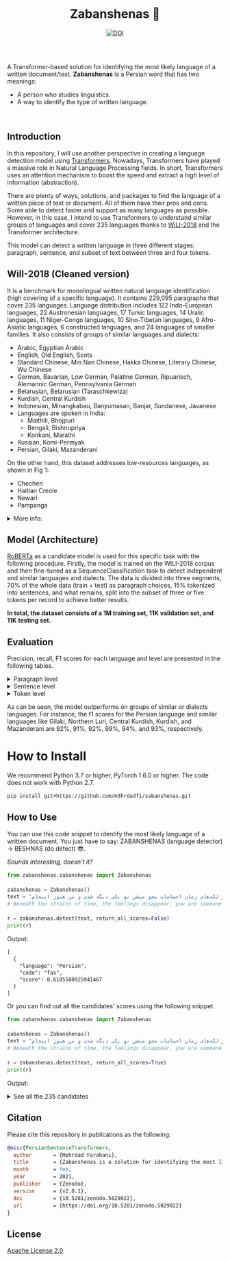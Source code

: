 <h1 align="center">Zabanshenas 🦁</h1>
<p align="center"><a href="https://doi.org/10.5281/zenodo.5029022"><img src="https://zenodo.org/badge/DOI/10.5281/zenodo.5029022.svg" alt="DOI"></a></p>
<br/><br/>

A Transformer-based solution for identifying the most likely language of a written document/text. 
**Zabanshenas** is a Persian word that has two meanings:

- A person who studies linguistics.
- A way to identify the type of written language.

<br/>


## Introduction 

In this repository, I will use another perspective in creating a language detection model using [Transformers](https://arxiv.org/abs/1706.03762). Nowadays, Transformers have played a massive role in Natural Language Processing fields. In short, Transformers uses an attention mechanism to boost the speed and extract a high level of information (abstraction).

There are plenty of ways, solutions, and packages to find the language of a written piece of text or document. All of them have their pros and cons. Some able to detect faster and support as many languages as possible. However, in this case, I intend to use Transformers to understand similar groups of languages and cover 235 languages thanks to [WiLI-2018](https://arxiv.org/abs/1801.07779) and the Transformer architecture.

This model can detect a written language in three different stages: paragraph, sentence, and subset of text between three and four tokens.

## WilI-2018 (Cleaned version)

It is a benchmark for monolingual written natural language identification (high covering of a specific language). It contains 229,095 paragraphs that cover 235 languages. Language distribution includes 122 Indo-European languages, 22 Austronesian languages, 17 Turkic languages, 14 Uralic languages, 11 Niger-Congo languages, 10 Sino-Tibetan languages, 9 Afro-Asiatic languages, 6 constructed languages, and 24 languages of smaller families. It also consists of groups of similar languages and dialects:
- Arabic, Egyptian Arabic
- English, Old English, Scots
- Standard Chinese, Min Nan Chinese, Hakka Chinese, Literary Chinese, Wu Chinese
- German, Bavarian, Low German, Palatine German, Ripuarisch, Alemannic German, Pennsylvania German
- Belarusian, Belarusian (Taraschkewiza)
- Kurdish, Central Kurdish
- Indonesian, Minangkabau, Banyumasan, Banjar, Sundanese, Javanese
- Languages are spoken in India:
    - Maithili, Bhojpuri
    - Bengali, Bishnupriya
    - Konkani, Marathi
- Russian, Komi-Permyak
- Persian, Gilaki, Mazanderani

On the other hand, this dataset addresses low-resources languages, as shown in Fig 1: 
- Chechen
- Haitian Creole
- Newari
- Pampanga 

<details>
<summary>More info:</summary>

<p align="center">
    <img src="reports/samples_per_lang.png" alt="">
    <br>
    <em>Fig 1: The distribution of samples per language.</em>
</p>

As well as minor textual snippet languages (word level, character level), as shown in Fig 2, 3:

- Word Level
    - Literary Chinese
    - Japanese
    - Standard Chinese
    - Wu Chinese
    - Chechen
- Character Level:
    - Chechen
    - Haitian Creole
    - Newari
    - Minangkabau
    - Pampanga

<p align="center">
    <img src="reports/words_per_lang.png" alt="">
    <br>
    <em>Fig 2: The distribution of words per language.</em>
</p>

<p align="center">
    <img src="reports/chars_per_lang.png" alt="">
    <br>
    <em>Fig 3: The distribution of characters per language.</em>
</p>


Instead of using a word or character level of tokenization, I used subword tokenization [BPE](https://arxiv.org/abs/1909.03341) with max sequence length of 512. It allows the Transformer to have a rich vocabulary size while learning meaningful context-independent representations. The distribution of vocabulary in WiLI-2018 is shown in Fig 4.

<p align="center">
    <img src="reports/tokens_per_lang.png" alt="">
    <br>
    <em>Fig 4: The distribution of BPE-tokens per language.</em>
</p>

</details>

## Model (Architecture)
[RoBERTa](https://arxiv.org/abs/1907.11692) as a candidate model is used for this specific task with the following procedure. 
Firstly, the model is trained on the WILI-2018 corpus and then fine-tuned as a SequenceClassification task to detect independent and similar languages and dialects. 
The data is divided into three segments, 70% of the whole data (train + test) as paragraph choices, 15% tokenized into sentences, and what remains, split into the subset of three or five tokens per record to achieve better results.

**In total, the dataset consists of a 1M training set, 11K validation set, and 11K testing set.**

## Evaluation

Precision, recall, F1 scores for each language and level are presented in the following tables.

<details>
<summary>Paragraph level</summary>

|                language                | precision |  recall  | f1-score |
|:--------------------------------------:|:---------:|:--------:|:--------:|
|             Achinese (ace)             |  1.000000 | 0.982143 | 0.990991 |
|             Afrikaans (afr)            |  1.000000 | 1.000000 | 1.000000 |
|         Alemannic German (als)         |  1.000000 | 0.946429 | 0.972477 |
|              Amharic (amh)             |  1.000000 | 0.982143 | 0.990991 |
|            Old English (ang)           |  0.981818 | 0.964286 | 0.972973 |
|              Arabic (ara)              |  0.846154 | 0.982143 | 0.909091 |
|             Aragonese (arg)            |  1.000000 | 1.000000 | 1.000000 |
|          Egyptian Arabic (arz)         |  0.979592 | 0.857143 | 0.914286 |
|             Assamese (asm)             |  0.981818 | 0.964286 | 0.972973 |
|             Asturian (ast)             |  0.964912 | 0.982143 | 0.973451 |
|               Avar (ava)               |  0.941176 | 0.905660 | 0.923077 |
|              Aymara (aym)              |  0.964912 | 0.982143 | 0.973451 |
|         South Azerbaijani (azb)        |  0.965517 | 1.000000 | 0.982456 |
|            Azerbaijani (aze)           |  1.000000 | 1.000000 | 1.000000 |
|              Bashkir (bak)             |  1.000000 | 0.978261 | 0.989011 |
|             Bavarian (bar)             |  0.843750 | 0.964286 | 0.900000 |
|           Central Bikol (bcl)          |  1.000000 | 0.982143 | 0.990991 |
| Belarusian (Taraschkewiza) (be-tarask) |  1.000000 | 0.875000 | 0.933333 |
|            Belarusian (bel)            |  0.870968 | 0.964286 | 0.915254 |
|              Bengali (ben)             |  0.982143 | 0.982143 | 0.982143 |
|             Bhojpuri (bho)             |  1.000000 | 0.928571 | 0.962963 |
|              Banjar (bjn)              |  0.981132 | 0.945455 | 0.962963 |
|              Tibetan (bod)             |  1.000000 | 0.982143 | 0.990991 |
|              Bosnian (bos)             |  0.552632 | 0.375000 | 0.446809 |
|            Bishnupriya (bpy)           |  1.000000 | 0.982143 | 0.990991 |
|              Breton (bre)              |  1.000000 | 0.964286 | 0.981818 |
|             Bulgarian (bul)            |  1.000000 | 0.964286 | 0.981818 |
|              Buryat (bxr)              |  0.946429 | 0.946429 | 0.946429 |
|              Catalan (cat)             |  0.982143 | 0.982143 | 0.982143 |
|             Chavacano (cbk)            |  0.914894 | 0.767857 | 0.834951 |
|             Min Dong (cdo)             |  1.000000 | 0.982143 | 0.990991 |
|              Cebuano (ceb)             |  1.000000 | 1.000000 | 1.000000 |
|               Czech (ces)              |  1.000000 | 1.000000 | 1.000000 |
|              Chechen (che)             |  1.000000 | 1.000000 | 1.000000 |
|             Cherokee (chr)             |  1.000000 | 0.963636 | 0.981481 |
|              Chuvash (chv)             |  0.938776 | 0.958333 | 0.948454 |
|          Central Kurdish (ckb)         |  1.000000 | 1.000000 | 1.000000 |
|              Cornish (cor)             |  1.000000 | 1.000000 | 1.000000 |
|             Corsican (cos)             |  1.000000 | 0.982143 | 0.990991 |
|           Crimean Tatar (crh)          |  1.000000 | 0.946429 | 0.972477 |
|             Kashubian (csb)            |  1.000000 | 0.963636 | 0.981481 |
|               Welsh (cym)              |  1.000000 | 1.000000 | 1.000000 |
|              Danish (dan)              |  1.000000 | 1.000000 | 1.000000 |
|              German (deu)              |  0.828125 | 0.946429 | 0.883333 |
|               Dimli (diq)              |  0.964912 | 0.982143 | 0.973451 |
|              Dhivehi (div)             |  1.000000 | 1.000000 | 1.000000 |
|           Lower Sorbian (dsb)          |  1.000000 | 0.982143 | 0.990991 |
|              Doteli (dty)              |  0.940000 | 0.854545 | 0.895238 |
|              Emilian (egl)             |  1.000000 | 0.928571 | 0.962963 |
|           Modern Greek (ell)           |  1.000000 | 1.000000 | 1.000000 |
|              English (eng)             |  0.588889 | 0.946429 | 0.726027 |
|             Esperanto (epo)            |  1.000000 | 0.982143 | 0.990991 |
|             Estonian (est)             |  0.963636 | 0.946429 | 0.954955 |
|              Basque (eus)              |  1.000000 | 0.982143 | 0.990991 |
|           Extremaduran (ext)           |  0.982143 | 0.982143 | 0.982143 |
|              Faroese (fao)             |  1.000000 | 1.000000 | 1.000000 |
|              Persian (fas)             |  0.948276 | 0.982143 | 0.964912 |
|              Finnish (fin)             |  1.000000 | 1.000000 | 1.000000 |
|              French (fra)              |  0.710145 | 0.875000 | 0.784000 |
|              Arpitan (frp)             |  1.000000 | 0.946429 | 0.972477 |
|          Western Frisian (fry)         |  0.982143 | 0.982143 | 0.982143 |
|             Friulian (fur)             |  1.000000 | 0.982143 | 0.990991 |
|              Gagauz (gag)              |  0.981132 | 0.945455 | 0.962963 |
|          Scottish Gaelic (gla)         |  0.982143 | 0.982143 | 0.982143 |
|               Irish (gle)              |  0.949153 | 1.000000 | 0.973913 |
|             Galician (glg)             |  1.000000 | 1.000000 | 1.000000 |
|              Gilaki (glk)              |  0.981132 | 0.945455 | 0.962963 |
|               Manx (glv)               |  1.000000 | 1.000000 | 1.000000 |
|              Guarani (grn)             |  1.000000 | 0.964286 | 0.981818 |
|             Gujarati (guj)             |  1.000000 | 0.982143 | 0.990991 |
|           Hakka Chinese (hak)          |  0.981818 | 0.964286 | 0.972973 |
|          Haitian Creole (hat)          |  1.000000 | 1.000000 | 1.000000 |
|               Hausa (hau)              |  1.000000 | 0.945455 | 0.971963 |
|          Serbo-Croatian (hbs)          |  0.448276 | 0.464286 | 0.456140 |
|              Hebrew (heb)              |  1.000000 | 0.982143 | 0.990991 |
|            Fiji Hindi (hif)            |  0.890909 | 0.890909 | 0.890909 |
|               Hindi (hin)              |  0.981481 | 0.946429 | 0.963636 |
|             Croatian (hrv)             |  0.500000 | 0.636364 | 0.560000 |
|           Upper Sorbian (hsb)          |  0.955556 | 1.000000 | 0.977273 |
|             Hungarian (hun)            |  1.000000 | 1.000000 | 1.000000 |
|             Armenian (hye)             |  1.000000 | 0.981818 | 0.990826 |
|               Igbo (ibo)               |  0.918033 | 1.000000 | 0.957265 |
|                Ido (ido)               |  1.000000 | 1.000000 | 1.000000 |
|            Interlingue (ile)           |  1.000000 | 0.962264 | 0.980769 |
|               Iloko (ilo)              |  0.947368 | 0.964286 | 0.955752 |
|            Interlingua (ina)           |  1.000000 | 1.000000 | 1.000000 |
|            Indonesian (ind)            |  0.761905 | 0.872727 | 0.813559 |
|             Icelandic (isl)            |  1.000000 | 1.000000 | 1.000000 |
|              Italian (ita)             |  0.861538 | 1.000000 | 0.925620 |
|          Jamaican Patois (jam)         |  1.000000 | 0.946429 | 0.972477 |
|             Javanese (jav)             |  0.964912 | 0.982143 | 0.973451 |
|              Lojban (jbo)              |  1.000000 | 1.000000 | 1.000000 |
|             Japanese (jpn)             |  1.000000 | 1.000000 | 1.000000 |
|            Karakalpak (kaa)            |  0.965517 | 1.000000 | 0.982456 |
|              Kabyle (kab)              |  1.000000 | 0.964286 | 0.981818 |
|              Kannada (kan)             |  0.982143 | 0.982143 | 0.982143 |
|             Georgian (kat)             |  1.000000 | 0.964286 | 0.981818 |
|              Kazakh (kaz)              |  0.980769 | 0.980769 | 0.980769 |
|             Kabardian (kbd)            |  1.000000 | 0.982143 | 0.990991 |
|           Central Khmer (khm)          |  0.960784 | 0.875000 | 0.915888 |
|            Kinyarwanda (kin)           |  0.981132 | 0.928571 | 0.954128 |
|              Kirghiz (kir)             |  1.000000 | 1.000000 | 1.000000 |
|           Komi-Permyak (koi)           |  0.962264 | 0.910714 | 0.935780 |
|              Konkani (kok)             |  0.964286 | 0.981818 | 0.972973 |
|               Komi (kom)               |  1.000000 | 0.962264 | 0.980769 |
|              Korean (kor)              |  1.000000 | 1.000000 | 1.000000 |
|          Karachay-Balkar (krc)         |  1.000000 | 0.982143 | 0.990991 |
|            Ripuarisch (ksh)            |  1.000000 | 0.964286 | 0.981818 |
|              Kurdish (kur)             |  1.000000 | 0.964286 | 0.981818 |
|              Ladino (lad)              |  1.000000 | 1.000000 | 1.000000 |
|                Lao (lao)               |  0.961538 | 0.909091 | 0.934579 |
|               Latin (lat)              |  0.877193 | 0.943396 | 0.909091 |
|              Latvian (lav)             |  0.963636 | 0.946429 | 0.954955 |
|             Lezghian (lez)             |  1.000000 | 0.964286 | 0.981818 |
|             Ligurian (lij)             |  1.000000 | 0.964286 | 0.981818 |
|             Limburgan (lim)            |  0.938776 | 1.000000 | 0.968421 |
|              Lingala (lin)             |  0.980769 | 0.927273 | 0.953271 |
|            Lithuanian (lit)            |  0.982456 | 1.000000 | 0.991150 |
|              Lombard (lmo)             |  1.000000 | 1.000000 | 1.000000 |
|           Northern Luri (lrc)          |  1.000000 | 0.928571 | 0.962963 |
|             Latgalian (ltg)            |  1.000000 | 0.982143 | 0.990991 |
|           Luxembourgish (ltz)          |  0.949153 | 1.000000 | 0.973913 |
|              Luganda (lug)             |  1.000000 | 1.000000 | 1.000000 |
|         Literary Chinese (lzh)         |  1.000000 | 1.000000 | 1.000000 |
|             Maithili (mai)             |  0.931034 | 0.964286 | 0.947368 |
|             Malayalam (mal)            |  1.000000 | 0.982143 | 0.990991 |
|          Banyumasan (map-bms)          |  0.977778 | 0.785714 | 0.871287 |
|              Marathi (mar)             |  0.949153 | 1.000000 | 0.973913 |
|              Moksha (mdf)              |  0.980000 | 0.890909 | 0.933333 |
|           Eastern Mari (mhr)           |  0.981818 | 0.964286 | 0.972973 |
|            Minangkabau (min)           |  1.000000 | 1.000000 | 1.000000 |
|            Macedonian (mkd)            |  1.000000 | 0.981818 | 0.990826 |
|             Malagasy (mlg)             |  0.981132 | 1.000000 | 0.990476 |
|              Maltese (mlt)             |  0.982456 | 1.000000 | 0.991150 |
|          Min Nan Chinese (nan)         |  1.000000 | 1.000000 | 1.000000 |
|             Mongolian (mon)            |  1.000000 | 0.981818 | 0.990826 |
|               Maori (mri)              |  1.000000 | 1.000000 | 1.000000 |
|           Western Mari (mrj)           |  0.982456 | 1.000000 | 0.991150 |
|               Malay (msa)              |  0.862069 | 0.892857 | 0.877193 |
|             Mirandese (mwl)            |  1.000000 | 0.982143 | 0.990991 |
|              Burmese (mya)             |  1.000000 | 1.000000 | 1.000000 |
|               Erzya (myv)              |  0.818182 | 0.964286 | 0.885246 |
|            Mazanderani (mzn)           |  0.981481 | 1.000000 | 0.990654 |
|            Neapolitan (nap)            |  1.000000 | 0.981818 | 0.990826 |
|              Navajo (nav)              |  1.000000 | 1.000000 | 1.000000 |
|         Classical Nahuatl (nci)        |  0.981481 | 0.946429 | 0.963636 |
|            Low German (nds)            |  0.982143 | 0.982143 | 0.982143 |
|        West Low German (nds-nl)        |  1.000000 | 1.000000 | 1.000000 |
|      Nepali (macrolanguage) (nep)      |  0.881356 | 0.928571 | 0.904348 |
|              Newari (new)              |  1.000000 | 0.909091 | 0.952381 |
|               Dutch (nld)              |  0.982143 | 0.982143 | 0.982143 |
|         Norwegian Nynorsk (nno)        |  1.000000 | 1.000000 | 1.000000 |
|              Bokmål (nob)              |  1.000000 | 1.000000 | 1.000000 |
|               Narom (nrm)              |  0.981818 | 0.964286 | 0.972973 |
|          Northern Sotho (nso)          |  1.000000 | 1.000000 | 1.000000 |
|              Occitan (oci)             |  0.903846 | 0.839286 | 0.870370 |
|          Livvi-Karelian (olo)          |  0.982456 | 1.000000 | 0.991150 |
|               Oriya (ori)              |  0.964912 | 0.982143 | 0.973451 |
|               Oromo (orm)              |  0.982143 | 0.982143 | 0.982143 |
|             Ossetian (oss)             |  0.982143 | 1.000000 | 0.990991 |
|            Pangasinan (pag)            |  0.980000 | 0.875000 | 0.924528 |
|             Pampanga (pam)             |  0.928571 | 0.896552 | 0.912281 |
|              Panjabi (pan)             |  1.000000 | 1.000000 | 1.000000 |
|            Papiamento (pap)            |  1.000000 | 0.964286 | 0.981818 |
|              Picard (pcd)              |  0.849057 | 0.849057 | 0.849057 |
|        Pennsylvania German (pdc)       |  0.854839 | 0.946429 | 0.898305 |
|          Palatine German (pfl)         |  0.946429 | 0.946429 | 0.946429 |
|          Western Panjabi (pnb)         |  0.981132 | 0.962963 | 0.971963 |
|              Polish (pol)              |  0.933333 | 1.000000 | 0.965517 |
|            Portuguese (por)            |  0.774648 | 0.982143 | 0.866142 |
|              Pushto (pus)              |  1.000000 | 0.910714 | 0.953271 |
|              Quechua (que)             |  0.962963 | 0.928571 | 0.945455 |
|      Tarantino dialect (roa-tara)      |  1.000000 | 0.964286 | 0.981818 |
|              Romansh (roh)             |  1.000000 | 0.928571 | 0.962963 |
|             Romanian (ron)             |  0.965517 | 1.000000 | 0.982456 |
|               Rusyn (rue)              |  0.946429 | 0.946429 | 0.946429 |
|             Aromanian (rup)            |  0.962963 | 0.928571 | 0.945455 |
|              Russian (rus)             |  0.859375 | 0.982143 | 0.916667 |
|               Yakut (sah)              |  1.000000 | 0.982143 | 0.990991 |
|             Sanskrit (san)             |  0.982143 | 0.982143 | 0.982143 |
|             Sicilian (scn)             |  1.000000 | 1.000000 | 1.000000 |
|               Scots (sco)              |  0.982143 | 0.982143 | 0.982143 |
|            Samogitian (sgs)            |  1.000000 | 0.982143 | 0.990991 |
|              Sinhala (sin)             |  0.964912 | 0.982143 | 0.973451 |
|              Slovak (slk)              |  1.000000 | 0.982143 | 0.990991 |
|              Slovene (slv)             |  1.000000 | 0.981818 | 0.990826 |
|           Northern Sami (sme)          |  0.962264 | 0.962264 | 0.962264 |
|               Shona (sna)              |  0.933333 | 1.000000 | 0.965517 |
|              Sindhi (snd)              |  1.000000 | 1.000000 | 1.000000 |
|              Somali (som)              |  0.948276 | 1.000000 | 0.973451 |
|              Spanish (spa)             |  0.739130 | 0.910714 | 0.816000 |
|             Albanian (sqi)             |  0.982143 | 0.982143 | 0.982143 |
|             Sardinian (srd)            |  1.000000 | 0.982143 | 0.990991 |
|              Sranan (srn)              |  1.000000 | 1.000000 | 1.000000 |
|              Serbian (srp)             |  1.000000 | 0.946429 | 0.972477 |
|          Saterfriesisch (stq)          |  1.000000 | 0.964286 | 0.981818 |
|             Sundanese (sun)            |  1.000000 | 0.977273 | 0.988506 |
|      Swahili (macrolanguage) (swa)     |  1.000000 | 1.000000 | 1.000000 |
|              Swedish (swe)             |  1.000000 | 1.000000 | 1.000000 |
|             Silesian (szl)             |  1.000000 | 0.981481 | 0.990654 |
|               Tamil (tam)              |  0.982143 | 1.000000 | 0.990991 |
|               Tatar (tat)              |  1.000000 | 1.000000 | 1.000000 |
|               Tulu (tcy)               |  0.982456 | 1.000000 | 0.991150 |
|              Telugu (tel)              |  1.000000 | 0.920000 | 0.958333 |
|               Tetum (tet)              |  1.000000 | 0.964286 | 0.981818 |
|               Tajik (tgk)              |  1.000000 | 1.000000 | 1.000000 |
|              Tagalog (tgl)             |  1.000000 | 1.000000 | 1.000000 |
|               Thai (tha)               |  0.932203 | 0.982143 | 0.956522 |
|              Tongan (ton)              |  1.000000 | 0.964286 | 0.981818 |
|              Tswana (tsn)              |  1.000000 | 1.000000 | 1.000000 |
|              Turkmen (tuk)             |  1.000000 | 0.982143 | 0.990991 |
|              Turkish (tur)             |  0.901639 | 0.982143 | 0.940171 |
|               Tuvan (tyv)              |  1.000000 | 0.964286 | 0.981818 |
|              Udmurt (udm)              |  1.000000 | 0.982143 | 0.990991 |
|              Uighur (uig)              |  1.000000 | 0.982143 | 0.990991 |
|             Ukrainian (ukr)            |  0.963636 | 0.946429 | 0.954955 |
|               Urdu (urd)               |  1.000000 | 0.982143 | 0.990991 |
|               Uzbek (uzb)              |  1.000000 | 1.000000 | 1.000000 |
|             Venetian (vec)             |  1.000000 | 0.982143 | 0.990991 |
|               Veps (vep)               |  0.982456 | 1.000000 | 0.991150 |
|            Vietnamese (vie)            |  0.964912 | 0.982143 | 0.973451 |
|              Vlaams (vls)              |  1.000000 | 0.982143 | 0.990991 |
|              Volapük (vol)             |  1.000000 | 1.000000 | 1.000000 |
|               Võro (vro)               |  0.964286 | 0.964286 | 0.964286 |
|               Waray (war)              |  1.000000 | 0.982143 | 0.990991 |
|              Walloon (wln)             |  1.000000 | 1.000000 | 1.000000 |
|               Wolof (wol)              |  0.981481 | 0.963636 | 0.972477 |
|            Wu Chinese (wuu)            |  0.981481 | 0.946429 | 0.963636 |
|               Xhosa (xho)              |  1.000000 | 0.964286 | 0.981818 |
|            Mingrelian (xmf)            |  1.000000 | 0.964286 | 0.981818 |
|              Yiddish (yid)             |  1.000000 | 1.000000 | 1.000000 |
|              Yoruba (yor)              |  0.964912 | 0.982143 | 0.973451 |
|              Zeeuws (zea)              |  1.000000 | 0.982143 | 0.990991 |
|           Cantonese (zh-yue)           |  0.981481 | 0.946429 | 0.963636 |
|         Standard Chinese (zho)         |  0.932203 | 0.982143 | 0.956522 |
|                accuracy                |  0.963055 | 0.963055 | 0.963055 |
|                macro avg               |  0.966424 | 0.963216 | 0.963891 |
|              weighted avg              |  0.966040 | 0.963055 | 0.963606 |

</details>

<details>
<summary>Sentence level</summary>

|                language                | precision |  recall  | f1-score |
|:--------------------------------------:|:---------:|:--------:|:--------:|
|             Achinese (ace)             |  0.754545 | 0.873684 | 0.809756 |
|             Afrikaans (afr)            |  0.708955 | 0.940594 | 0.808511 |
|         Alemannic German (als)         |  0.870130 | 0.752809 | 0.807229 |
|              Amharic (amh)             |  1.000000 | 0.820000 | 0.901099 |
|            Old English (ang)           |  0.966667 | 0.906250 | 0.935484 |
|              Arabic (ara)              |  0.907692 | 0.967213 | 0.936508 |
|             Aragonese (arg)            |  0.921569 | 0.959184 | 0.940000 |
|          Egyptian Arabic (arz)         |  0.964286 | 0.843750 | 0.900000 |
|             Assamese (asm)             |  0.964286 | 0.870968 | 0.915254 |
|             Asturian (ast)             |  0.880000 | 0.795181 | 0.835443 |
|               Avar (ava)               |  0.864198 | 0.843373 | 0.853659 |
|              Aymara (aym)              |  1.000000 | 0.901961 | 0.948454 |
|         South Azerbaijani (azb)        |  0.979381 | 0.989583 | 0.984456 |
|            Azerbaijani (aze)           |  0.989899 | 0.960784 | 0.975124 |
|              Bashkir (bak)             |  0.837209 | 0.857143 | 0.847059 |
|             Bavarian (bar)             |  0.741935 | 0.766667 | 0.754098 |
|           Central Bikol (bcl)          |  0.962963 | 0.928571 | 0.945455 |
| Belarusian (Taraschkewiza) (be-tarask) |  0.857143 | 0.733333 | 0.790419 |
|            Belarusian (bel)            |  0.775510 | 0.752475 | 0.763819 |
|              Bengali (ben)             |  0.861111 | 0.911765 | 0.885714 |
|             Bhojpuri (bho)             |  0.965517 | 0.933333 | 0.949153 |
|              Banjar (bjn)              |  0.891566 | 0.880952 | 0.886228 |
|              Tibetan (bod)             |  1.000000 | 1.000000 | 1.000000 |
|              Bosnian (bos)             |  0.375000 | 0.323077 | 0.347107 |
|            Bishnupriya (bpy)           |  0.986301 | 1.000000 | 0.993103 |
|              Breton (bre)              |  0.951613 | 0.893939 | 0.921875 |
|             Bulgarian (bul)            |  0.945055 | 0.877551 | 0.910053 |
|              Buryat (bxr)              |  0.955556 | 0.843137 | 0.895833 |
|              Catalan (cat)             |  0.692308 | 0.750000 | 0.720000 |
|             Chavacano (cbk)            |  0.842857 | 0.641304 | 0.728395 |
|             Min Dong (cdo)             |  0.972973 | 1.000000 | 0.986301 |
|              Cebuano (ceb)             |  0.981308 | 0.954545 | 0.967742 |
|               Czech (ces)              |  0.944444 | 0.915385 | 0.929687 |
|              Chechen (che)             |  0.875000 | 0.700000 | 0.777778 |
|             Cherokee (chr)             |  1.000000 | 0.970588 | 0.985075 |
|              Chuvash (chv)             |  0.875000 | 0.836957 | 0.855556 |
|          Central Kurdish (ckb)         |  1.000000 | 0.983051 | 0.991453 |
|              Cornish (cor)             |  0.979592 | 0.969697 | 0.974619 |
|             Corsican (cos)             |  0.986842 | 0.925926 | 0.955414 |
|           Crimean Tatar (crh)          |  0.958333 | 0.907895 | 0.932432 |
|             Kashubian (csb)            |  0.920354 | 0.904348 | 0.912281 |
|               Welsh (cym)              |  0.971014 | 0.943662 | 0.957143 |
|              Danish (dan)              |  0.865169 | 0.777778 | 0.819149 |
|              German (deu)              |  0.721311 | 0.822430 | 0.768559 |
|               Dimli (diq)              |  0.915966 | 0.923729 | 0.919831 |
|              Dhivehi (div)             |  1.000000 | 0.991228 | 0.995595 |
|           Lower Sorbian (dsb)          |  0.898876 | 0.879121 | 0.888889 |
|              Doteli (dty)              |  0.821429 | 0.638889 | 0.718750 |
|              Emilian (egl)             |  0.988095 | 0.922222 | 0.954023 |
|           Modern Greek (ell)           |  0.988636 | 0.966667 | 0.977528 |
|              English (eng)             |  0.522727 | 0.784091 | 0.627273 |
|             Esperanto (epo)            |  0.963855 | 0.930233 | 0.946746 |
|             Estonian (est)             |  0.922222 | 0.873684 | 0.897297 |
|              Basque (eus)              |  1.000000 | 0.941176 | 0.969697 |
|           Extremaduran (ext)           |  0.925373 | 0.885714 | 0.905109 |
|              Faroese (fao)             |  0.855072 | 0.887218 | 0.870849 |
|              Persian (fas)             |  0.879630 | 0.979381 | 0.926829 |
|              Finnish (fin)             |  0.952830 | 0.943925 | 0.948357 |
|              French (fra)              |  0.676768 | 0.943662 | 0.788235 |
|              Arpitan (frp)             |  0.867925 | 0.807018 | 0.836364 |
|          Western Frisian (fry)         |  0.956989 | 0.890000 | 0.922280 |
|             Friulian (fur)             |  1.000000 | 0.857143 | 0.923077 |
|              Gagauz (gag)              |  0.939024 | 0.802083 | 0.865169 |
|          Scottish Gaelic (gla)         |  1.000000 | 0.879121 | 0.935673 |
|               Irish (gle)              |  0.989247 | 0.958333 | 0.973545 |
|             Galician (glg)             |  0.910256 | 0.922078 | 0.916129 |
|              Gilaki (glk)              |  0.964706 | 0.872340 | 0.916201 |
|               Manx (glv)               |  1.000000 | 0.965517 | 0.982456 |
|              Guarani (grn)             |  0.983333 | 1.000000 | 0.991597 |
|             Gujarati (guj)             |  1.000000 | 0.991525 | 0.995745 |
|           Hakka Chinese (hak)          |  0.955224 | 0.955224 | 0.955224 |
|          Haitian Creole (hat)          |  0.833333 | 0.666667 | 0.740741 |
|               Hausa (hau)              |  0.936709 | 0.913580 | 0.925000 |
|          Serbo-Croatian (hbs)          |  0.452830 | 0.410256 | 0.430493 |
|              Hebrew (heb)              |  0.988235 | 0.976744 | 0.982456 |
|            Fiji Hindi (hif)            |  0.936709 | 0.840909 | 0.886228 |
|               Hindi (hin)              |  0.965517 | 0.756757 | 0.848485 |
|             Croatian (hrv)             |  0.443820 | 0.537415 | 0.486154 |
|           Upper Sorbian (hsb)          |  0.951613 | 0.830986 | 0.887218 |
|             Hungarian (hun)            |  0.854701 | 0.909091 | 0.881057 |
|             Armenian (hye)             |  1.000000 | 0.816327 | 0.898876 |
|               Igbo (ibo)               |  0.974359 | 0.926829 | 0.950000 |
|                Ido (ido)               |  0.975000 | 0.987342 | 0.981132 |
|            Interlingue (ile)           |  0.880597 | 0.921875 | 0.900763 |
|               Iloko (ilo)              |  0.882353 | 0.821918 | 0.851064 |
|            Interlingua (ina)           |  0.952381 | 0.895522 | 0.923077 |
|            Indonesian (ind)            |  0.606383 | 0.695122 | 0.647727 |
|             Icelandic (isl)            |  0.978261 | 0.882353 | 0.927835 |
|              Italian (ita)             |  0.910448 | 0.910448 | 0.910448 |
|          Jamaican Patois (jam)         |  0.988764 | 0.967033 | 0.977778 |
|             Javanese (jav)             |  0.903614 | 0.862069 | 0.882353 |
|              Lojban (jbo)              |  0.943878 | 0.929648 | 0.936709 |
|             Japanese (jpn)             |  1.000000 | 0.764706 | 0.866667 |
|            Karakalpak (kaa)            |  0.940171 | 0.901639 | 0.920502 |
|              Kabyle (kab)              |  0.985294 | 0.837500 | 0.905405 |
|              Kannada (kan)             |  0.975806 | 0.975806 | 0.975806 |
|             Georgian (kat)             |  0.953704 | 0.903509 | 0.927928 |
|              Kazakh (kaz)              |  0.934579 | 0.877193 | 0.904977 |
|             Kabardian (kbd)            |  0.987952 | 0.953488 | 0.970414 |
|           Central Khmer (khm)          |  0.928571 | 0.829787 | 0.876404 |
|            Kinyarwanda (kin)           |  0.953125 | 0.938462 | 0.945736 |
|              Kirghiz (kir)             |  0.927632 | 0.881250 | 0.903846 |
|           Komi-Permyak (koi)           |  0.750000 | 0.776786 | 0.763158 |
|              Konkani (kok)             |  0.893491 | 0.872832 | 0.883041 |
|               Komi (kom)               |  0.734177 | 0.690476 | 0.711656 |
|              Korean (kor)              |  0.989899 | 0.989899 | 0.989899 |
|          Karachay-Balkar (krc)         |  0.928571 | 0.917647 | 0.923077 |
|            Ripuarisch (ksh)            |  0.915789 | 0.896907 | 0.906250 |
|              Kurdish (kur)             |  0.977528 | 0.935484 | 0.956044 |
|              Ladino (lad)              |  0.985075 | 0.904110 | 0.942857 |
|                Lao (lao)               |  0.896552 | 0.812500 | 0.852459 |
|               Latin (lat)              |  0.741935 | 0.831325 | 0.784091 |
|              Latvian (lav)             |  0.710526 | 0.878049 | 0.785455 |
|             Lezghian (lez)             |  0.975309 | 0.877778 | 0.923977 |
|             Ligurian (lij)             |  0.951807 | 0.897727 | 0.923977 |
|             Limburgan (lim)            |  0.909091 | 0.921053 | 0.915033 |
|              Lingala (lin)             |  0.942857 | 0.814815 | 0.874172 |
|            Lithuanian (lit)            |  0.892857 | 0.925926 | 0.909091 |
|              Lombard (lmo)             |  0.766234 | 0.951613 | 0.848921 |
|           Northern Luri (lrc)          |  0.972222 | 0.875000 | 0.921053 |
|             Latgalian (ltg)            |  0.895349 | 0.865169 | 0.880000 |
|           Luxembourgish (ltz)          |  0.882353 | 0.750000 | 0.810811 |
|              Luganda (lug)             |  0.946429 | 0.883333 | 0.913793 |
|         Literary Chinese (lzh)         |  1.000000 | 1.000000 | 1.000000 |
|             Maithili (mai)             |  0.893617 | 0.823529 | 0.857143 |
|             Malayalam (mal)            |  1.000000 | 0.975000 | 0.987342 |
|          Banyumasan (map-bms)          |  0.924242 | 0.772152 | 0.841379 |
|              Marathi (mar)             |  0.874126 | 0.919118 | 0.896057 |
|              Moksha (mdf)              |  0.771242 | 0.830986 | 0.800000 |
|           Eastern Mari (mhr)           |  0.820000 | 0.860140 | 0.839590 |
|            Minangkabau (min)           |  0.973684 | 0.973684 | 0.973684 |
|            Macedonian (mkd)            |  0.895652 | 0.953704 | 0.923767 |
|             Malagasy (mlg)             |  1.000000 | 0.966102 | 0.982759 |
|              Maltese (mlt)             |  0.987952 | 0.964706 | 0.976190 |
|          Min Nan Chinese (nan)         |  0.975000 | 1.000000 | 0.987342 |
|             Mongolian (mon)            |  0.954545 | 0.933333 | 0.943820 |
|               Maori (mri)              |  0.985294 | 1.000000 | 0.992593 |
|           Western Mari (mrj)           |  0.966292 | 0.914894 | 0.939891 |
|               Malay (msa)              |  0.770270 | 0.695122 | 0.730769 |
|             Mirandese (mwl)            |  0.970588 | 0.891892 | 0.929577 |
|              Burmese (mya)             |  1.000000 | 0.964286 | 0.981818 |
|               Erzya (myv)              |  0.535714 | 0.681818 | 0.600000 |
|            Mazanderani (mzn)           |  0.968750 | 0.898551 | 0.932331 |
|            Neapolitan (nap)            |  0.892308 | 0.865672 | 0.878788 |
|              Navajo (nav)              |  0.984375 | 0.984375 | 0.984375 |
|         Classical Nahuatl (nci)        |  0.901408 | 0.761905 | 0.825806 |
|            Low German (nds)            |  0.896226 | 0.913462 | 0.904762 |
|        West Low German (nds-nl)        |  0.873563 | 0.835165 | 0.853933 |
|      Nepali (macrolanguage) (nep)      |  0.704545 | 0.861111 | 0.775000 |
|              Newari (new)              |  0.920000 | 0.741935 | 0.821429 |
|               Dutch (nld)              |  0.925926 | 0.872093 | 0.898204 |
|         Norwegian Nynorsk (nno)        |  0.847059 | 0.808989 | 0.827586 |
|              Bokmål (nob)              |  0.861386 | 0.852941 | 0.857143 |
|               Narom (nrm)              |  0.966667 | 0.983051 | 0.974790 |
|          Northern Sotho (nso)          |  0.897436 | 0.921053 | 0.909091 |
|              Occitan (oci)             |  0.958333 | 0.696970 | 0.807018 |
|          Livvi-Karelian (olo)          |  0.967742 | 0.937500 | 0.952381 |
|               Oriya (ori)              |  0.933333 | 1.000000 | 0.965517 |
|               Oromo (orm)              |  0.977528 | 0.915789 | 0.945652 |
|             Ossetian (oss)             |  0.958333 | 0.841463 | 0.896104 |
|            Pangasinan (pag)            |  0.847328 | 0.909836 | 0.877470 |
|             Pampanga (pam)             |  0.969697 | 0.780488 | 0.864865 |
|              Panjabi (pan)             |  1.000000 | 1.000000 | 1.000000 |
|            Papiamento (pap)            |  0.876190 | 0.920000 | 0.897561 |
|              Picard (pcd)              |  0.707317 | 0.568627 | 0.630435 |
|        Pennsylvania German (pdc)       |  0.827273 | 0.827273 | 0.827273 |
|          Palatine German (pfl)         |  0.882353 | 0.914634 | 0.898204 |
|          Western Panjabi (pnb)         |  0.964286 | 0.931034 | 0.947368 |
|              Polish (pol)              |  0.859813 | 0.910891 | 0.884615 |
|            Portuguese (por)            |  0.535714 | 0.833333 | 0.652174 |
|              Pushto (pus)              |  0.989362 | 0.902913 | 0.944162 |
|              Quechua (que)             |  0.979167 | 0.903846 | 0.940000 |
|      Tarantino dialect (roa-tara)      |  0.964912 | 0.901639 | 0.932203 |
|              Romansh (roh)             |  0.914894 | 0.895833 | 0.905263 |
|             Romanian (ron)             |  0.880597 | 0.880597 | 0.880597 |
|               Rusyn (rue)              |  0.932584 | 0.805825 | 0.864583 |
|             Aromanian (rup)            |  0.783333 | 0.758065 | 0.770492 |
|              Russian (rus)             |  0.517986 | 0.765957 | 0.618026 |
|               Yakut (sah)              |  0.954023 | 0.922222 | 0.937853 |
|             Sanskrit (san)             |  0.866667 | 0.951220 | 0.906977 |
|             Sicilian (scn)             |  0.984375 | 0.940299 | 0.961832 |
|               Scots (sco)              |  0.851351 | 0.900000 | 0.875000 |
|            Samogitian (sgs)            |  0.977011 | 0.876289 | 0.923913 |
|              Sinhala (sin)             |  0.406154 | 0.985075 | 0.575163 |
|              Slovak (slk)              |  0.956989 | 0.872549 | 0.912821 |
|              Slovene (slv)             |  0.907216 | 0.854369 | 0.880000 |
|           Northern Sami (sme)          |  0.949367 | 0.892857 | 0.920245 |
|               Shona (sna)              |  0.936508 | 0.855072 | 0.893939 |
|              Sindhi (snd)              |  0.984962 | 0.992424 | 0.988679 |
|              Somali (som)              |  0.949153 | 0.848485 | 0.896000 |
|              Spanish (spa)             |  0.584158 | 0.746835 | 0.655556 |
|             Albanian (sqi)             |  0.988095 | 0.912088 | 0.948571 |
|             Sardinian (srd)            |  0.957746 | 0.931507 | 0.944444 |
|              Sranan (srn)              |  0.985714 | 0.945205 | 0.965035 |
|              Serbian (srp)             |  0.950980 | 0.889908 | 0.919431 |
|          Saterfriesisch (stq)          |  0.962500 | 0.875000 | 0.916667 |
|             Sundanese (sun)            |  0.778846 | 0.910112 | 0.839378 |
|      Swahili (macrolanguage) (swa)     |  0.915493 | 0.878378 | 0.896552 |
|              Swedish (swe)             |  0.989247 | 0.958333 | 0.973545 |
|             Silesian (szl)             |  0.944444 | 0.904255 | 0.923913 |
|               Tamil (tam)              |  0.990000 | 0.970588 | 0.980198 |
|               Tatar (tat)              |  0.942029 | 0.902778 | 0.921986 |
|               Tulu (tcy)               |  0.980519 | 0.967949 | 0.974194 |
|              Telugu (tel)              |  0.965986 | 0.965986 | 0.965986 |
|               Tetum (tet)              |  0.898734 | 0.855422 | 0.876543 |
|               Tajik (tgk)              |  0.974684 | 0.939024 | 0.956522 |
|              Tagalog (tgl)             |  0.965909 | 0.934066 | 0.949721 |
|               Thai (tha)               |  0.923077 | 0.882353 | 0.902256 |
|              Tongan (ton)              |  0.970149 | 0.890411 | 0.928571 |
|              Tswana (tsn)              |  0.888889 | 0.926316 | 0.907216 |
|              Turkmen (tuk)             |  0.968000 | 0.889706 | 0.927203 |
|              Turkish (tur)             |  0.871287 | 0.926316 | 0.897959 |
|               Tuvan (tyv)              |  0.948454 | 0.859813 | 0.901961 |
|              Udmurt (udm)              |  0.989362 | 0.894231 | 0.939394 |
|              Uighur (uig)              |  1.000000 | 0.953333 | 0.976109 |
|             Ukrainian (ukr)            |  0.893617 | 0.875000 | 0.884211 |
|               Urdu (urd)               |  1.000000 | 1.000000 | 1.000000 |
|               Uzbek (uzb)              |  0.636042 | 0.886700 | 0.740741 |
|             Venetian (vec)             |  1.000000 | 0.941176 | 0.969697 |
|               Veps (vep)               |  0.858586 | 0.965909 | 0.909091 |
|            Vietnamese (vie)            |  1.000000 | 0.940476 | 0.969325 |
|              Vlaams (vls)              |  0.885714 | 0.898551 | 0.892086 |
|              Volapük (vol)             |  0.975309 | 0.975309 | 0.975309 |
|               Võro (vro)               |  0.855670 | 0.864583 | 0.860104 |
|               Waray (war)              |  0.972222 | 0.909091 | 0.939597 |
|              Walloon (wln)             |  0.742138 | 0.893939 | 0.810997 |
|               Wolof (wol)              |  0.882979 | 0.954023 | 0.917127 |
|            Wu Chinese (wuu)            |  0.961538 | 0.833333 | 0.892857 |
|               Xhosa (xho)              |  0.934066 | 0.867347 | 0.899471 |
|            Mingrelian (xmf)            |  0.958333 | 0.929293 | 0.943590 |
|              Yiddish (yid)             |  0.984375 | 0.875000 | 0.926471 |
|              Yoruba (yor)              |  0.868421 | 0.857143 | 0.862745 |
|              Zeeuws (zea)              |  0.879518 | 0.793478 | 0.834286 |
|           Cantonese (zh-yue)           |  0.896552 | 0.812500 | 0.852459 |
|         Standard Chinese (zho)         |  0.906250 | 0.935484 | 0.920635 |
|                accuracy                |  0.881051 | 0.881051 | 0.881051 |
|                macro avg               |  0.903245 | 0.880618 | 0.888996 |
|              weighted avg              |  0.894174 | 0.881051 | 0.884520 |

</details>

<details>
<summary>Token level</summary>

|                language                | precision |  recall  | f1-score |
|:--------------------------------------:|:---------:|:--------:|:--------:|
|             Achinese (ace)             |  0.873846 | 0.827988 | 0.850299 |
|             Afrikaans (afr)            |  0.638060 | 0.732334 | 0.681954 |
|         Alemannic German (als)         |  0.673780 | 0.547030 | 0.603825 |
|              Amharic (amh)             |  0.997743 | 0.954644 | 0.975717 |
|            Old English (ang)           |  0.840816 | 0.693603 | 0.760148 |
|              Arabic (ara)              |  0.768737 | 0.840749 | 0.803132 |
|             Aragonese (arg)            |  0.493671 | 0.505181 | 0.499360 |
|          Egyptian Arabic (arz)         |  0.823529 | 0.741935 | 0.780606 |
|             Assamese (asm)             |  0.948454 | 0.893204 | 0.920000 |
|             Asturian (ast)             |  0.490000 | 0.508299 | 0.498982 |
|               Avar (ava)               |  0.813636 | 0.655678 | 0.726166 |
|              Aymara (aym)              |  0.795833 | 0.779592 | 0.787629 |
|         South Azerbaijani (azb)        |  0.832836 | 0.863777 | 0.848024 |
|            Azerbaijani (aze)           |  0.867470 | 0.800000 | 0.832370 |
|              Bashkir (bak)             |  0.851852 | 0.750000 | 0.797688 |
|             Bavarian (bar)             |  0.560897 | 0.522388 | 0.540958 |
|           Central Bikol (bcl)          |  0.708229 | 0.668235 | 0.687651 |
| Belarusian (Taraschkewiza) (be-tarask) |  0.615635 | 0.526462 | 0.567568 |
|            Belarusian (bel)            |  0.539952 | 0.597855 | 0.567430 |
|              Bengali (ben)             |  0.830275 | 0.885086 | 0.856805 |
|             Bhojpuri (bho)             |  0.723118 | 0.691517 | 0.706965 |
|              Banjar (bjn)              |  0.619586 | 0.726269 | 0.668699 |
|              Tibetan (bod)             |  0.999537 | 0.991728 | 0.995617 |
|              Bosnian (bos)             |  0.330849 | 0.403636 | 0.363636 |
|            Bishnupriya (bpy)           |  0.941634 | 0.949020 | 0.945312 |
|              Breton (bre)              |  0.772222 | 0.745308 | 0.758527 |
|             Bulgarian (bul)            |  0.771505 | 0.706897 | 0.737789 |
|              Buryat (bxr)              |  0.741935 | 0.753149 | 0.747500 |
|              Catalan (cat)             |  0.528716 | 0.610136 | 0.566516 |
|             Chavacano (cbk)            |  0.409449 | 0.312625 | 0.354545 |
|             Min Dong (cdo)             |  0.951264 | 0.936057 | 0.943599 |
|              Cebuano (ceb)             |  0.888298 | 0.876640 | 0.882431 |
|               Czech (ces)              |  0.806045 | 0.758294 | 0.781441 |
|              Chechen (che)             |  0.857143 | 0.600000 | 0.705882 |
|             Cherokee (chr)             |  0.997840 | 0.952577 | 0.974684 |
|              Chuvash (chv)             |  0.874346 | 0.776744 | 0.822660 |
|          Central Kurdish (ckb)         |  0.984848 | 0.953545 | 0.968944 |
|              Cornish (cor)             |  0.747596 | 0.807792 | 0.776529 |
|             Corsican (cos)             |  0.673913 | 0.708571 | 0.690808 |
|           Crimean Tatar (crh)          |  0.498801 | 0.700337 | 0.582633 |
|             Kashubian (csb)            |  0.797059 | 0.794721 | 0.795888 |
|               Welsh (cym)              |  0.829609 | 0.841360 | 0.835443 |
|              Danish (dan)              |  0.649789 | 0.622222 | 0.635707 |
|              German (deu)              |  0.559406 | 0.763514 | 0.645714 |
|               Dimli (diq)              |  0.835580 | 0.763547 | 0.797941 |
|              Dhivehi (div)             |  1.000000 | 0.980645 | 0.990228 |
|           Lower Sorbian (dsb)          |  0.740484 | 0.694805 | 0.716918 |
|              Doteli (dty)              |  0.616314 | 0.527132 | 0.568245 |
|              Emilian (egl)             |  0.822993 | 0.769625 | 0.795414 |
|           Modern Greek (ell)           |  0.972043 | 0.963753 | 0.967880 |
|              English (eng)             |  0.260492 | 0.724346 | 0.383183 |
|             Esperanto (epo)            |  0.766764 | 0.716621 | 0.740845 |
|             Estonian (est)             |  0.698885 | 0.673835 | 0.686131 |
|              Basque (eus)              |  0.882716 | 0.841176 | 0.861446 |
|           Extremaduran (ext)           |  0.570605 | 0.511628 | 0.539510 |
|              Faroese (fao)             |  0.773987 | 0.784017 | 0.778970 |
|              Persian (fas)             |  0.709836 | 0.809346 | 0.756332 |
|              Finnish (fin)             |  0.866261 | 0.796089 | 0.829694 |
|              French (fra)              |  0.496263 | 0.700422 | 0.580927 |
|              Arpitan (frp)             |  0.663366 | 0.584302 | 0.621329 |
|          Western Frisian (fry)         |  0.750000 | 0.756148 | 0.753061 |
|             Friulian (fur)             |  0.713555 | 0.675545 | 0.694030 |
|              Gagauz (gag)              |  0.728125 | 0.677326 | 0.701807 |
|          Scottish Gaelic (gla)         |  0.831601 | 0.817996 | 0.824742 |
|               Irish (gle)              |  0.868852 | 0.801296 | 0.833708 |
|             Galician (glg)             |  0.469816 | 0.454315 | 0.461935 |
|              Gilaki (glk)              |  0.703883 | 0.687204 | 0.695444 |
|               Manx (glv)               |  0.873047 | 0.886905 | 0.879921 |
|              Guarani (grn)             |  0.848580 | 0.793510 | 0.820122 |
|             Gujarati (guj)             |  0.995643 | 0.926978 | 0.960084 |
|           Hakka Chinese (hak)          |  0.898403 | 0.904971 | 0.901675 |
|          Haitian Creole (hat)          |  0.719298 | 0.518987 | 0.602941 |
|               Hausa (hau)              |  0.815353 | 0.829114 | 0.822176 |
|          Serbo-Croatian (hbs)          |  0.343465 | 0.244589 | 0.285714 |
|              Hebrew (heb)              |  0.891304 | 0.933941 | 0.912125 |
|            Fiji Hindi (hif)            |  0.662577 | 0.664615 | 0.663594 |
|               Hindi (hin)              |  0.782301 | 0.778169 | 0.780229 |
|             Croatian (hrv)             |  0.360308 | 0.374000 | 0.367026 |
|           Upper Sorbian (hsb)          |  0.745763 | 0.611111 | 0.671756 |
|             Hungarian (hun)            |  0.876812 | 0.846154 | 0.861210 |
|             Armenian (hye)             |  0.988201 | 0.917808 | 0.951705 |
|               Igbo (ibo)               |  0.825397 | 0.696429 | 0.755448 |
|                Ido (ido)               |  0.760479 | 0.814103 | 0.786378 |
|            Interlingue (ile)           |  0.701299 | 0.580645 | 0.635294 |
|               Iloko (ilo)              |  0.688356 | 0.844538 | 0.758491 |
|            Interlingua (ina)           |  0.577889 | 0.588235 | 0.583016 |
|            Indonesian (ind)            |  0.415879 | 0.514019 | 0.459770 |
|             Icelandic (isl)            |  0.855263 | 0.790754 | 0.821745 |
|              Italian (ita)             |  0.474576 | 0.561247 | 0.514286 |
|          Jamaican Patois (jam)         |  0.826087 | 0.791667 | 0.808511 |
|             Javanese (jav)             |  0.670130 | 0.658163 | 0.664093 |
|              Lojban (jbo)              |  0.896861 | 0.917431 | 0.907029 |
|             Japanese (jpn)             |  0.931373 | 0.848214 | 0.887850 |
|            Karakalpak (kaa)            |  0.790393 | 0.827744 | 0.808637 |
|              Kabyle (kab)              |  0.828571 | 0.759162 | 0.792350 |
|              Kannada (kan)             |  0.879357 | 0.847545 | 0.863158 |
|             Georgian (kat)             |  0.916399 | 0.907643 | 0.912000 |
|              Kazakh (kaz)              |  0.900901 | 0.819672 | 0.858369 |
|             Kabardian (kbd)            |  0.923345 | 0.892256 | 0.907534 |
|           Central Khmer (khm)          |  0.976667 | 0.816156 | 0.889226 |
|            Kinyarwanda (kin)           |  0.824324 | 0.726190 | 0.772152 |
|              Kirghiz (kir)             |  0.674766 | 0.779698 | 0.723447 |
|           Komi-Permyak (koi)           |  0.652830 | 0.633700 | 0.643123 |
|              Konkani (kok)             |  0.778865 | 0.728938 | 0.753075 |
|               Komi (kom)               |  0.737374 | 0.572549 | 0.644592 |
|              Korean (kor)              |  0.984615 | 0.967603 | 0.976035 |
|          Karachay-Balkar (krc)         |  0.869416 | 0.857627 | 0.863481 |
|            Ripuarisch (ksh)            |  0.709859 | 0.649485 | 0.678331 |
|              Kurdish (kur)             |  0.883777 | 0.862884 | 0.873206 |
|              Ladino (lad)              |  0.660920 | 0.576441 | 0.615797 |
|                Lao (lao)               |  0.986175 | 0.918455 | 0.951111 |
|               Latin (lat)              |  0.581250 | 0.636986 | 0.607843 |
|              Latvian (lav)             |  0.824513 | 0.797844 | 0.810959 |
|             Lezghian (lez)             |  0.898955 | 0.793846 | 0.843137 |
|             Ligurian (lij)             |  0.662903 | 0.677100 | 0.669927 |
|             Limburgan (lim)            |  0.615385 | 0.581818 | 0.598131 |
|              Lingala (lin)             |  0.836207 | 0.763780 | 0.798354 |
|            Lithuanian (lit)            |  0.756329 | 0.804714 | 0.779772 |
|              Lombard (lmo)             |  0.556818 | 0.536986 | 0.546722 |
|           Northern Luri (lrc)          |  0.838574 | 0.753296 | 0.793651 |
|             Latgalian (ltg)            |  0.759531 | 0.755102 | 0.757310 |
|           Luxembourgish (ltz)          |  0.645062 | 0.614706 | 0.629518 |
|              Luganda (lug)             |  0.787535 | 0.805797 | 0.796562 |
|         Literary Chinese (lzh)         |  0.921951 | 0.949749 | 0.935644 |
|             Maithili (mai)             |  0.777778 | 0.761658 | 0.769634 |
|             Malayalam (mal)            |  0.993377 | 0.949367 | 0.970874 |
|          Banyumasan (map-bms)          |  0.531429 | 0.453659 | 0.489474 |
|              Marathi (mar)             |  0.748744 | 0.818681 | 0.782152 |
|              Moksha (mdf)              |  0.728745 | 0.800000 | 0.762712 |
|           Eastern Mari (mhr)           |  0.790323 | 0.760870 | 0.775316 |
|            Minangkabau (min)           |  0.953271 | 0.886957 | 0.918919 |
|            Macedonian (mkd)            |  0.816399 | 0.849722 | 0.832727 |
|             Malagasy (mlg)             |  0.925187 | 0.918317 | 0.921739 |
|              Maltese (mlt)             |  0.869421 | 0.890017 | 0.879599 |
|          Min Nan Chinese (nan)         |  0.743707 | 0.820707 | 0.780312 |
|             Mongolian (mon)            |  0.852194 | 0.838636 | 0.845361 |
|               Maori (mri)              |  0.934726 | 0.937173 | 0.935948 |
|           Western Mari (mrj)           |  0.818792 | 0.827119 | 0.822934 |
|               Malay (msa)              |  0.508065 | 0.376119 | 0.432247 |
|             Mirandese (mwl)            |  0.650407 | 0.685225 | 0.667362 |
|              Burmese (mya)             |  0.995968 | 0.972441 | 0.984064 |
|               Erzya (myv)              |  0.475783 | 0.503012 | 0.489019 |
|            Mazanderani (mzn)           |  0.775362 | 0.701639 | 0.736661 |
|            Neapolitan (nap)            |  0.628993 | 0.595349 | 0.611708 |
|              Navajo (nav)              |  0.955882 | 0.937500 | 0.946602 |
|         Classical Nahuatl (nci)        |  0.679758 | 0.589005 | 0.631136 |
|            Low German (nds)            |  0.669789 | 0.690821 | 0.680143 |
|        West Low German (nds-nl)        |  0.513889 | 0.504545 | 0.509174 |
|      Nepali (macrolanguage) (nep)      |  0.640476 | 0.649758 | 0.645084 |
|              Newari (new)              |  0.928571 | 0.745902 | 0.827273 |
|               Dutch (nld)              |  0.553763 | 0.553763 | 0.553763 |
|         Norwegian Nynorsk (nno)        |  0.569277 | 0.519231 | 0.543103 |
|              Bokmål (nob)              |  0.519856 | 0.562500 | 0.540338 |
|               Narom (nrm)              |  0.691275 | 0.605882 | 0.645768 |
|          Northern Sotho (nso)          |  0.950276 | 0.815166 | 0.877551 |
|              Occitan (oci)             |  0.483444 | 0.366834 | 0.417143 |
|          Livvi-Karelian (olo)          |  0.816850 | 0.790780 | 0.803604 |
|               Oriya (ori)              |  0.981481 | 0.963636 | 0.972477 |
|               Oromo (orm)              |  0.885714 | 0.829218 | 0.856536 |
|             Ossetian (oss)             |  0.822006 | 0.855219 | 0.838284 |
|            Pangasinan (pag)            |  0.842105 | 0.715655 | 0.773748 |
|             Pampanga (pam)             |  0.770000 | 0.435028 | 0.555957 |
|              Panjabi (pan)             |  0.996154 | 0.984791 | 0.990440 |
|            Papiamento (pap)            |  0.674672 | 0.661670 | 0.668108 |
|              Picard (pcd)              |  0.407895 | 0.356322 | 0.380368 |
|        Pennsylvania German (pdc)       |  0.487047 | 0.509485 | 0.498013 |
|          Palatine German (pfl)         |  0.614173 | 0.570732 | 0.591656 |
|          Western Panjabi (pnb)         |  0.926267 | 0.887417 | 0.906426 |
|              Polish (pol)              |  0.797059 | 0.734417 | 0.764457 |
|            Portuguese (por)            |  0.500914 | 0.586724 | 0.540434 |
|              Pushto (pus)              |  0.941489 | 0.898477 | 0.919481 |
|              Quechua (que)             |  0.854167 | 0.797665 | 0.824950 |
|      Tarantino dialect (roa-tara)      |  0.669794 | 0.724138 | 0.695906 |
|              Romansh (roh)             |  0.745527 | 0.760649 | 0.753012 |
|             Romanian (ron)             |  0.805486 | 0.769048 | 0.786845 |
|               Rusyn (rue)              |  0.718543 | 0.645833 | 0.680251 |
|             Aromanian (rup)            |  0.288482 | 0.730245 | 0.413580 |
|              Russian (rus)             |  0.530120 | 0.690583 | 0.599805 |
|               Yakut (sah)              |  0.853521 | 0.865714 | 0.859574 |
|             Sanskrit (san)             |  0.931343 | 0.896552 | 0.913616 |
|             Sicilian (scn)             |  0.734139 | 0.618321 | 0.671271 |
|               Scots (sco)              |  0.571429 | 0.540816 | 0.555701 |
|            Samogitian (sgs)            |  0.829167 | 0.748120 | 0.786561 |
|              Sinhala (sin)             |  0.909474 | 0.935065 | 0.922092 |
|              Slovak (slk)              |  0.738235 | 0.665782 | 0.700139 |
|              Slovene (slv)             |  0.671123 | 0.662269 | 0.666667 |
|           Northern Sami (sme)          |  0.800676 | 0.825784 | 0.813036 |
|               Shona (sna)              |  0.761702 | 0.724696 | 0.742739 |
|              Sindhi (snd)              |  0.950172 | 0.946918 | 0.948542 |
|              Somali (som)              |  0.849462 | 0.802030 | 0.825065 |
|              Spanish (spa)             |  0.325234 | 0.413302 | 0.364017 |
|             Albanian (sqi)             |  0.875899 | 0.832479 | 0.853637 |
|             Sardinian (srd)            |  0.750000 | 0.711061 | 0.730012 |
|              Sranan (srn)              |  0.888889 | 0.771084 | 0.825806 |
|              Serbian (srp)             |  0.824561 | 0.814356 | 0.819427 |
|          Saterfriesisch (stq)          |  0.790087 | 0.734417 | 0.761236 |
|             Sundanese (sun)            |  0.764192 | 0.631769 | 0.691700 |
|      Swahili (macrolanguage) (swa)     |  0.763496 | 0.796247 | 0.779528 |
|              Swedish (swe)             |  0.838284 | 0.723647 | 0.776758 |
|             Silesian (szl)             |  0.819788 | 0.750809 | 0.783784 |
|               Tamil (tam)              |  0.985765 | 0.955172 | 0.970228 |
|               Tatar (tat)              |  0.469780 | 0.795349 | 0.590674 |
|               Tulu (tcy)               |  0.893300 | 0.873786 | 0.883436 |
|              Telugu (tel)              |  1.000000 | 0.913690 | 0.954899 |
|               Tetum (tet)              |  0.765116 | 0.744344 | 0.754587 |
|               Tajik (tgk)              |  0.828418 | 0.813158 | 0.820717 |
|              Tagalog (tgl)             |  0.751468 | 0.757396 | 0.754420 |
|               Thai (tha)               |  0.933884 | 0.807143 | 0.865900 |
|              Tongan (ton)              |  0.920245 | 0.923077 | 0.921659 |
|              Tswana (tsn)              |  0.873397 | 0.889070 | 0.881164 |
|              Turkmen (tuk)             |  0.898438 | 0.837887 | 0.867107 |
|              Turkish (tur)             |  0.666667 | 0.716981 | 0.690909 |
|               Tuvan (tyv)              |  0.857143 | 0.805063 | 0.830287 |
|              Udmurt (udm)              |  0.865517 | 0.756024 | 0.807074 |
|              Uighur (uig)              |  0.991597 | 0.967213 | 0.979253 |
|             Ukrainian (ukr)            |  0.771341 | 0.702778 | 0.735465 |
|               Urdu (urd)               |  0.877647 | 0.855505 | 0.866434 |
|               Uzbek (uzb)              |  0.655652 | 0.797040 | 0.719466 |
|             Venetian (vec)             |  0.611111 | 0.527233 | 0.566082 |
|               Veps (vep)               |  0.672862 | 0.688213 | 0.680451 |
|            Vietnamese (vie)            |  0.932406 | 0.914230 | 0.923228 |
|              Vlaams (vls)              |  0.594427 | 0.501305 | 0.543909 |
|              Volapük (vol)             |  0.765625 | 0.942308 | 0.844828 |
|               Võro (vro)               |  0.797203 | 0.740260 | 0.767677 |
|               Waray (war)              |  0.930876 | 0.930876 | 0.930876 |
|              Walloon (wln)             |  0.636804 | 0.693931 | 0.664141 |
|               Wolof (wol)              |  0.864220 | 0.845601 | 0.854809 |
|            Wu Chinese (wuu)            |  0.848921 | 0.830986 | 0.839858 |
|               Xhosa (xho)              |  0.837398 | 0.759214 | 0.796392 |
|            Mingrelian (xmf)            |  0.943396 | 0.874126 | 0.907441 |
|              Yiddish (yid)             |  0.955729 | 0.897311 | 0.925599 |
|              Yoruba (yor)              |  0.812010 | 0.719907 | 0.763190 |
|              Zeeuws (zea)              |  0.617737 | 0.550409 | 0.582133 |
|           Cantonese (zh-yue)           |  0.859649 | 0.649007 | 0.739623 |
|         Standard Chinese (zho)         |  0.845528 | 0.781955 | 0.812500 |
|                accuracy                |  0.749527 | 0.749527 | 0.749527 |
|                macro avg               |  0.762866 | 0.742101 | 0.749261 |
|              weighted avg              |  0.762006 | 0.749527 | 0.752910 |

</details>

As can be seen, the model outperforms on groups of similar or dialects languages. 
For instance, the f1 scores for the Persian language and similar languages like Gilaki, Northern Luri,  Central Kurdish, Kurdish, and Mazanderani are 92%, 91%, 92%, 99%, 94%, and 93%, respectively. 

# How to Install
We recommend Python 3.7 or higher, PyTorch 1.6.0 or higher. The code does not work with Python 2.7.

```bash
pip install git+https://github.com/m3hrdadfi/zabanshenas.git
```

## How to Use

You can use this code snippet to identify the most likely language of a written document. You just have to say: ZABANSHENAS (language detector) -> BESHNAS (do detect) 😎. 

*Sounds interesting, doesn't it?*

```python
from zabanshenas.zabanshenas import Zabanshenas

zabanshenas = Zabanshenas()
text = "زیر لکه‌های زمان احساسات محو میشن تو یکی دیگه شدی و من هنوز اینجام"
# Beneath the strains of time, the feelings disappear, you are someone else, I'm still right here!

r = zabanshenas.detect(text, return_all_scores=False)
print(r)
```

Output:
```text
[
  {
    "language": "Persian",
    "code": "fas",
    "score": 0.6105580925941467
  }
]
```

Or you can find out all the candidates' scores using the following snippet.

```python
from zabanshenas.zabanshenas import Zabanshenas

zabanshenas = Zabanshenas()
text = "زیر لکه‌های زمان احساسات محو میشن تو یکی دیگه شدی و من هنوز اینجام"
# Beneath the strains of time, the feelings disappear, you are someone else, I'm still right here!

r = zabanshenas.detect(text, return_all_scores=True)
print(r)
```
Output:

</details>

<details>
<summary>See all the 235 candidates</summary>

```text
[
  [
    {
      "language": "Persian",
      "code": "fas",
      "score": 0.6105580925941467
    },
    {
      "language": "Gilaki",
      "code": "glk",
      "score": 0.29982829093933105
    },
    {
      "language": "Northern Luri",
      "code": "lrc",
      "score": 0.04840774089097977
    },
    {
      "language": "Mazanderani",
      "code": "mzn",
      "score": 0.030142733827233315
    },
    {
      "language": "South Azerbaijani",
      "code": "azb",
      "score": 0.005220199003815651
    },
    {
      "language": "Urdu",
      "code": "urd",
      "score": 0.0019745035097002983
    },
    {
      "language": "Pushto",
      "code": "pus",
      "score": 0.0015690263826400042
    },
    {
      "language": "Western Panjabi",
      "code": "pnb",
      "score": 0.0005721596535295248
    },
    {
      "language": "Central Kurdish",
      "code": "ckb",
      "score": 0.00025537016335874796
    },
    {
      "language": "Sindhi",
      "code": "snd",
      "score": 0.0001820324978325516
    },
    {
      "language": "Egyptian Arabic",
      "code": "arz",
      "score": 0.0001247940381290391
    },
    {
      "language": "Arabic",
      "code": "ara",
      "score": 7.754910620860755e-05
    },
    {
      "language": "Korean",
      "code": "kor",
      "score": 5.718228203477338e-05
    },
    {
      "language": "Fiji Hindi",
      "code": "hif",
      "score": 3.5903740354115143e-05
    },
    {
      "language": "Uighur",
      "code": "uig",
      "score": 3.5565532016335055e-05
    },
    {
      "language": "Maori",
      "code": "mri",
      "score": 2.1078320060041733e-05
    },
    {
      "language": "Literary Chinese",
      "code": "lzh",
      "score": 2.09943773370469e-05
    },
    {
      "language": "Navajo",
      "code": "nav",
      "score": 1.8877935872296803e-05
    },
    {
      "language": "Mongolian",
      "code": "mon",
      "score": 1.783044899639208e-05
    },
    {
      "language": "Basque",
      "code": "eus",
      "score": 1.2980432074982673e-05
    },
    {
      "language": "Moksha",
      "code": "mdf",
      "score": 1.2325609532126691e-05
    },
    {
      "language": "Tongan",
      "code": "ton",
      "score": 1.1610675755946431e-05
    },
    {
      "language": "Min Dong",
      "code": "cdo",
      "score": 1.1508132956805639e-05
    },
    {
      "language": "Sinhala",
      "code": "sin",
      "score": 1.0617596672091167e-05
    },
    {
      "language": "Venetian",
      "code": "vec",
      "score": 1.0375520105299074e-05
    },
    {
      "language": "Western Mari",
      "code": "mrj",
      "score": 1.0316403859178536e-05
    },
    {
      "language": "Malayalam",
      "code": "mal",
      "score": 1.0265099263051525e-05
    },
    {
      "language": "Interlingua",
      "code": "ina",
      "score": 1.0040446795755997e-05
    },
    {
      "language": "Tatar",
      "code": "tat",
      "score": 9.836200661084149e-06
    },
    {
      "language": "Cantonese",
      "code": "zh-yue",
      "score": 9.80662207439309e-06
    },
    {
      "language": "Wu Chinese",
      "code": "wuu",
      "score": 9.661145668360405e-06
    },
    {
      "language": "Igbo",
      "code": "ibo",
      "score": 9.207592484017368e-06
    },
    {
      "language": "Waray",
      "code": "war",
      "score": 8.970115231932141e-06
    },
    {
      "language": "Yiddish",
      "code": "yid",
      "score": 8.926748705562204e-06
    },
    {
      "language": "Udmurt",
      "code": "udm",
      "score": 8.702583727426827e-06
    },
    {
      "language": "Dhivehi",
      "code": "div",
      "score": 8.36203707876848e-06
    },
    {
      "language": "Newari",
      "code": "new",
      "score": 8.140945283230394e-06
    },
    {
      "language": "Karachay-Balkar",
      "code": "krc",
      "score": 8.123539373627864e-06
    },
    {
      "language": "Lojban",
      "code": "jbo",
      "score": 8.114019692584407e-06
    },
    {
      "language": "Sanskrit",
      "code": "san",
      "score": 8.087784408417065e-06
    },
    {
      "language": "Luganda",
      "code": "lug",
      "score": 8.023569534998387e-06
    },
    {
      "language": "Maithili",
      "code": "mai",
      "score": 7.723083399469033e-06
    },
    {
      "language": "Kirghiz",
      "code": "kir",
      "score": 7.715119863860309e-06
    },
    {
      "language": "Standard Chinese",
      "code": "zho",
      "score": 7.5126054071006365e-06
    },
    {
      "language": "Amharic",
      "code": "amh",
      "score": 7.451813871739432e-06
    },
    {
      "language": "Chechen",
      "code": "che",
      "score": 7.444541097356705e-06
    },
    {
      "language": "Gujarati",
      "code": "guj",
      "score": 7.395997727144277e-06
    },
    {
      "language": "Tibetan",
      "code": "bod",
      "score": 7.390805421891855e-06
    },
    {
      "language": "Komi",
      "code": "kom",
      "score": 7.373077551164897e-06
    },
    {
      "language": "Lao",
      "code": "lao",
      "score": 7.351867679972202e-06
    },
    {
      "language": "Wolof",
      "code": "wol",
      "score": 7.305452982109273e-06
    },
    {
      "language": "Silesian",
      "code": "szl",
      "score": 7.301976893359097e-06
    },
    {
      "language": "Northern Sotho",
      "code": "nso",
      "score": 7.2927336987049785e-06
    },
    {
      "language": "Armenian",
      "code": "hye",
      "score": 7.243447726068553e-06
    },
    {
      "language": "Arpitan",
      "code": "frp",
      "score": 7.137540251278551e-06
    },
    {
      "language": "Bishnupriya",
      "code": "bpy",
      "score": 7.062033091642661e-06
    },
    {
      "language": "Azerbaijani",
      "code": "aze",
      "score": 6.906778253323864e-06
    },
    {
      "language": "Tajik",
      "code": "tgk",
      "score": 6.730050699843559e-06
    },
    {
      "language": "Old English ",
      "code": "ang",
      "score": 6.6442084971640725e-06
    },
    {
      "language": "Marathi",
      "code": "mar",
      "score": 6.63194168737391e-06
    },
    {
      "language": "Kurdish",
      "code": "kur",
      "score": 6.615779057028703e-06
    },
    {
      "language": "Lithuanian",
      "code": "lit",
      "score": 6.561998816323467e-06
    },
    {
      "language": "Russian",
      "code": "rus",
      "score": 6.4370215113740414e-06
    },
    {
      "language": "Tulu",
      "code": "tcy",
      "score": 6.370255960064242e-06
    },
    {
      "language": "Extremaduran",
      "code": "ext",
      "score": 6.3398160818906035e-06
    },
    {
      "language": "Aymara",
      "code": "aym",
      "score": 6.288398708420573e-06
    },
    {
      "language": "Lower Sorbian",
      "code": "dsb",
      "score": 6.209619641595054e-06
    },
    {
      "language": "Classical Nahuatl",
      "code": "nci",
      "score": 5.954705557087436e-06
    },
    {
      "language": "Polish",
      "code": "pol",
      "score": 5.952156243438367e-06
    },
    {
      "language": "Cebuano",
      "code": "ceb",
      "score": 5.911888820264721e-06
    },
    {
      "language": "Hakka Chinese",
      "code": "hak",
      "score": 5.756284735980444e-06
    },
    {
      "language": "Georgian",
      "code": "kat",
      "score": 5.656391749653267e-06
    },
    {
      "language": "Mingrelian",
      "code": "xmf",
      "score": 5.57373004994588e-06
    },
    {
      "language": "Telugu",
      "code": "tel",
      "score": 5.5334053286060225e-06
    },
    {
      "language": "Doteli",
      "code": "dty",
      "score": 5.510717073775595e-06
    },
    {
      "language": "Portuguese",
      "code": "por",
      "score": 5.50901131646242e-06
    },
    {
      "language": "Komi-Permyak",
      "code": "koi",
      "score": 5.447328476293478e-06
    },
    {
      "language": "Eastern Mari",
      "code": "mhr",
      "score": 5.414771294454113e-06
    },
    {
      "language": "Lezghian",
      "code": "lez",
      "score": 5.2741329454875086e-06
    },
    {
      "language": "Nepali (macrolanguage)",
      "code": "nep",
      "score": 5.273408532957546e-06
    },
    {
      "language": "Samogitian",
      "code": "sgs",
      "score": 5.207636149862083e-06
    },
    {
      "language": "Bhojpuri",
      "code": "bho",
      "score": 5.19551804245566e-06
    },
    {
      "language": "Occitan",
      "code": "oci",
      "score": 5.172901182959322e-06
    },
    {
      "language": "Western Frisian",
      "code": "fry",
      "score": 5.066170615464216e-06
    },
    {
      "language": "Vlaams",
      "code": "vls",
      "score": 5.014707312511746e-06
    },
    {
      "language": "Japanese",
      "code": "jpn",
      "score": 4.986791282135528e-06
    },
    {
      "language": "V\u00f5ro",
      "code": "vro",
      "score": 4.9785726332629565e-06
    },
    {
      "language": "Rusyn",
      "code": "rue",
      "score": 4.937043286190601e-06
    },
    {
      "language": "Hindi",
      "code": "hin",
      "score": 4.9325194595439825e-06
    },
    {
      "language": "Sicilian",
      "code": "scn",
      "score": 4.8434171731059905e-06
    },
    {
      "language": "Somali",
      "code": "som",
      "score": 4.722482117358595e-06
    },
    {
      "language": "Galician",
      "code": "glg",
      "score": 4.664954758482054e-06
    },
    {
      "language": "Kazakh",
      "code": "kaz",
      "score": 4.485120825847844e-06
    },
    {
      "language": "Kannada",
      "code": "kan",
      "score": 4.438274572748924e-06
    },
    {
      "language": "Oromo",
      "code": "orm",
      "score": 4.422903202794259e-06
    },
    {
      "language": "Albanian",
      "code": "sqi",
      "score": 4.410150268085999e-06
    },
    {
      "language": "Minangkabau",
      "code": "min",
      "score": 4.407007509144023e-06
    },
    {
      "language": "Finnish",
      "code": "fin",
      "score": 4.374884611024754e-06
    },
    {
      "language": "Ossetian",
      "code": "oss",
      "score": 4.322507265897002e-06
    },
    {
      "language": "Volap\u00fck",
      "code": "vol",
      "score": 4.30220188718522e-06
    },
    {
      "language": "Min Nan Chinese",
      "code": "nan",
      "score": 4.2357942220405675e-06
    },
    {
      "language": "Bashkir",
      "code": "bak",
      "score": 4.212616204313235e-06
    },
    {
      "language": "Ligurian",
      "code": "lij",
      "score": 4.1821313061518595e-06
    },
    {
      "language": "Welsh",
      "code": "cym",
      "score": 4.174029982095817e-06
    },
    {
      "language": "Slovene",
      "code": "slv",
      "score": 4.172954504610971e-06
    },
    {
      "language": "Dimli",
      "code": "diq",
      "score": 4.078176516486565e-06
    },
    {
      "language": "Chuvash",
      "code": "chv",
      "score": 4.048466053063748e-06
    },
    {
      "language": "Panjabi",
      "code": "pan",
      "score": 3.940522674383828e-06
    },
    {
      "language": "Cornish",
      "code": "cor",
      "score": 3.940297119697789e-06
    },
    {
      "language": "West Low German",
      "code": "nds-nl",
      "score": 3.926987574232044e-06
    },
    {
      "language": "Cherokee",
      "code": "chr",
      "score": 3.9112833292165305e-06
    },
    {
      "language": "Ido",
      "code": "ido",
      "score": 3.892145286954474e-06
    },
    {
      "language": "Friulian",
      "code": "fur",
      "score": 3.869370175380027e-06
    },
    {
      "language": "Ukrainian",
      "code": "ukr",
      "score": 3.7814761526533403e-06
    },
    {
      "language": "Vietnamese",
      "code": "vie",
      "score": 3.7795757634739857e-06
    },
    {
      "language": "Emilian",
      "code": "egl",
      "score": 3.7286854421836324e-06
    },
    {
      "language": "Hungarian",
      "code": "hun",
      "score": 3.706084498844575e-06
    },
    {
      "language": "Haitian Creole",
      "code": "hat",
      "score": 3.6860656109638512e-06
    },
    {
      "language": "Jamaican Patois",
      "code": "jam",
      "score": 3.6750652725459076e-06
    },
    {
      "language": "Turkmen",
      "code": "tuk",
      "score": 3.6414037367649144e-06
    },
    {
      "language": "Gagauz",
      "code": "gag",
      "score": 3.6310443647380453e-06
    },
    {
      "language": "Yakut",
      "code": "sah",
      "score": 3.611620968513307e-06
    },
    {
      "language": "Breton",
      "code": "bre",
      "score": 3.5204120649723336e-06
    },
    {
      "language": "Afrikaans",
      "code": "afr",
      "score": 3.5164177916158224e-06
    },
    {
      "language": "Assamese",
      "code": "asm",
      "score": 3.5076063795713708e-06
    },
    {
      "language": "Crimean Tatar",
      "code": "crh",
      "score": 3.4974791560671292e-06
    },
    {
      "language": "Tswana",
      "code": "tsn",
      "score": 3.4639840578165604e-06
    },
    {
      "language": "Malagasy",
      "code": "mlg",
      "score": 3.4424308523739455e-06
    },
    {
      "language": "Tamil",
      "code": "tam",
      "score": 3.433554866205668e-06
    },
    {
      "language": "Belarusian (Taraschkewiza)",
      "code": "be-tarask",
      "score": 3.4065565159835387e-06
    },
    {
      "language": "Scottish Gaelic",
      "code": "gla",
      "score": 3.383374632903724e-06
    },
    {
      "language": "Latin",
      "code": "lat",
      "score": 3.299320724181598e-06
    },
    {
      "language": "Chavacano",
      "code": "cbk",
      "score": 3.277132236689795e-06
    },
    {
      "language": "Tarantino dialect",
      "code": "roa-tara",
      "score": 3.2704483601264656e-06
    },
    {
      "language": "Modern Greek",
      "code": "ell",
      "score": 3.2669522624928504e-06
    },
    {
      "language": "Ladino",
      "code": "lad",
      "score": 3.1890219815977616e-06
    },
    {
      "language": "Latgalian",
      "code": "ltg",
      "score": 3.1830948046263075e-06
    },
    {
      "language": "Pampanga",
      "code": "pam",
      "score": 3.1460281206818763e-06
    },
    {
      "language": "Tagalog",
      "code": "tgl",
      "score": 3.100457433902193e-06
    },
    {
      "language": "Hebrew",
      "code": "heb",
      "score": 3.0715009415871464e-06
    },
    {
      "language": "Serbo-Croatian",
      "code": "hbs",
      "score": 3.050950908800587e-06
    },
    {
      "language": "Achinese",
      "code": "ace",
      "score": 3.0138855890982086e-06
    },
    {
      "language": "Italian",
      "code": "ita",
      "score": 3.003329993589432e-06
    },
    {
      "language": "English",
      "code": "eng",
      "score": 2.97778979074792e-06
    },
    {
      "language": "Burmese",
      "code": "mya",
      "score": 2.9546490623033606e-06
    },
    {
      "language": "Spanish",
      "code": "spa",
      "score": 2.9272057417983888e-06
    },
    {
      "language": "Papiamento",
      "code": "pap",
      "score": 2.8780641514458694e-06
    },
    {
      "language": "Sardinian",
      "code": "srd",
      "score": 2.866505383281037e-06
    },
    {
      "language": "Esperanto",
      "code": "epo",
      "score": 2.848199301297427e-06
    },
    {
      "language": "Serbian",
      "code": "srp",
      "score": 2.7479175059852423e-06
    },
    {
      "language": "Zeeuws",
      "code": "zea",
      "score": 2.7430314730736427e-06
    },
    {
      "language": "Czech",
      "code": "ces",
      "score": 2.7409500944486354e-06
    },
    {
      "language": "Bengali",
      "code": "ben",
      "score": 2.6958239232044434e-06
    },
    {
      "language": "Erzya",
      "code": "myv",
      "score": 2.6273187359038275e-06
    },
    {
      "language": "Croatian",
      "code": "hrv",
      "score": 2.6178654479735997e-06
    },
    {
      "language": "Buryat",
      "code": "bxr",
      "score": 2.60430465459649e-06
    },
    {
      "language": "Swahili (macrolanguage)",
      "code": "swa",
      "score": 2.6016373340098653e-06
    },
    {
      "language": "Pangasinan",
      "code": "pag",
      "score": 2.60037768384791e-06
    },
    {
      "language": "Xhosa",
      "code": "xho",
      "score": 2.580123918960453e-06
    },
    {
      "language": "Bosnian",
      "code": "bos",
      "score": 2.5763115445442963e-06
    },
    {
      "language": "Low German",
      "code": "nds",
      "score": 2.5743340756889665e-06
    },
    {
      "language": "Kinyarwanda",
      "code": "kin",
      "score": 2.568235458966228e-06
    },
    {
      "language": "Aromanian",
      "code": "rup",
      "score": 2.520287125662435e-06
    },
    {
      "language": "Aragonese",
      "code": "arg",
      "score": 2.4836215288814856e-06
    },
    {
      "language": "Tetum",
      "code": "tet",
      "score": 2.396502168267034e-06
    },
    {
      "language": "Quechua",
      "code": "que",
      "score": 2.3799134396540467e-06
    },
    {
      "language": "Livvi-Karelian",
      "code": "olo",
      "score": 2.3709426386631094e-06
    },
    {
      "language": "Kashubian",
      "code": "csb",
      "score": 2.358733354412834e-06
    },
    {
      "language": "Avar",
      "code": "ava",
      "score": 2.330698407604359e-06
    },
    {
      "language": "Hausa",
      "code": "hau",
      "score": 2.286114295202424e-06
    },
    {
      "language": "Ripuarisch",
      "code": "ksh",
      "score": 2.254129412904149e-06
    },
    {
      "language": "Bulgarian",
      "code": "bul",
      "score": 2.2492179141408997e-06
    },
    {
      "language": "Oriya",
      "code": "ori",
      "score": 2.1661755909008207e-06
    },
    {
      "language": "Interlingue",
      "code": "ile",
      "score": 2.059975486190524e-06
    },
    {
      "language": "Guarani",
      "code": "grn",
      "score": 2.024690957114217e-06
    },
    {
      "language": "Banjar",
      "code": "bjn",
      "score": 2.0237362150510307e-06
    },
    {
      "language": "Thai",
      "code": "tha",
      "score": 2.01868806470884e-06
    },
    {
      "language": "Dutch",
      "code": "nld",
      "score": 1.9297158360132016e-06
    },
    {
      "language": "Kabyle",
      "code": "kab",
      "score": 1.9132662600895856e-06
    },
    {
      "language": "Palatine German",
      "code": "pfl",
      "score": 1.9122355752188014e-06
    },
    {
      "language": "Javanese",
      "code": "jav",
      "score": 1.8900879013017402e-06
    },
    {
      "language": "Banyumasan",
      "code": "map-bms",
      "score": 1.8552185565567925e-06
    },
    {
      "language": "Faroese",
      "code": "fao",
      "score": 1.8414674514133367e-06
    },
    {
      "language": "Scots",
      "code": "sco",
      "score": 1.818199393710529e-06
    },
    {
      "language": "Central Khmer",
      "code": "khm",
      "score": 1.7993022538576042e-06
    },
    {
      "language": "Slovak",
      "code": "slk",
      "score": 1.7988603531193803e-06
    },
    {
      "language": "Belarusian",
      "code": "bel",
      "score": 1.782583581189101e-06
    },
    {
      "language": "Swedish",
      "code": "swe",
      "score": 1.7702136574371252e-06
    },
    {
      "language": "Saterfriesisch",
      "code": "stq",
      "score": 1.7663436437942437e-06
    },
    {
      "language": "Latvian",
      "code": "lav",
      "score": 1.7178032294395962e-06
    },
    {
      "language": "Konkani",
      "code": "kok",
      "score": 1.690383783170546e-06
    },
    {
      "language": "Tuvan",
      "code": "tyv",
      "score": 1.672853159107035e-06
    },
    {
      "language": "Walloon",
      "code": "wln",
      "score": 1.6722132158975e-06
    },
    {
      "language": "Sranan",
      "code": "srn",
      "score": 1.646132773203135e-06
    },
    {
      "language": "Picard",
      "code": "pcd",
      "score": 1.6385885146519286e-06
    },
    {
      "language": "Limburgan",
      "code": "lim",
      "score": 1.6372666777897393e-06
    },
    {
      "language": "French",
      "code": "fra",
      "score": 1.6239549722740776e-06
    },
    {
      "language": "Icelandic",
      "code": "isl",
      "score": 1.5904075780781568e-06
    },
    {
      "language": "Irish",
      "code": "gle",
      "score": 1.5750525790281245e-06
    },
    {
      "language": "Corsican",
      "code": "cos",
      "score": 1.570832523611898e-06
    },
    {
      "language": "Alemannic German",
      "code": "als",
      "score": 1.5651218063794659e-06
    },
    {
      "language": "German",
      "code": "deu",
      "score": 1.5594737305946182e-06
    },
    {
      "language": "Upper Sorbian",
      "code": "hsb",
      "score": 1.5125158370210556e-06
    },
    {
      "language": "Romanian",
      "code": "ron",
      "score": 1.5119784393391456e-06
    },
    {
      "language": "Manx",
      "code": "glv",
      "score": 1.5035052456369158e-06
    },
    {
      "language": "Lingala",
      "code": "lin",
      "score": 1.493238073635439e-06
    },
    {
      "language": "Malay",
      "code": "msa",
      "score": 1.4067626352698426e-06
    },
    {
      "language": "Maltese",
      "code": "mlt",
      "score": 1.370485165352875e-06
    },
    {
      "language": "Luxembourgish",
      "code": "ltz",
      "score": 1.3397349221122568e-06
    },
    {
      "language": "Estonian",
      "code": "est",
      "score": 1.3280839539220324e-06
    },
    {
      "language": "Kabardian",
      "code": "kbd",
      "score": 1.3062604011793155e-06
    },
    {
      "language": "Macedonian",
      "code": "mkd",
      "score": 1.2802570381609257e-06
    },
    {
      "language": "Pennsylvania German",
      "code": "pdc",
      "score": 1.2550040082714986e-06
    },
    {
      "language": "Sundanese",
      "code": "sun",
      "score": 1.1068191270169336e-06
    },
    {
      "language": "Iloko",
      "code": "ilo",
      "score": 1.0791690101541462e-06
    },
    {
      "language": "Karakalpak",
      "code": "kaa",
      "score": 1.0603262126096524e-06
    },
    {
      "language": "Norwegian Nynorsk",
      "code": "nno",
      "score": 1.0554679192864569e-06
    },
    {
      "language": "Yoruba",
      "code": "yor",
      "score": 1.046297711582156e-06
    },
    {
      "language": "Neapolitan",
      "code": "nap",
      "score": 1.0279602520313347e-06
    },
    {
      "language": "Danish",
      "code": "dan",
      "score": 1.0038916116172913e-06
    },
    {
      "language": "Indonesian",
      "code": "ind",
      "score": 9.83746303973021e-07
    },
    {
      "language": "Mirandese",
      "code": "mwl",
      "score": 8.806521236692788e-07
    },
    {
      "language": "Catalan",
      "code": "cat",
      "score": 8.687447348165733e-07
    },
    {
      "language": "Turkish",
      "code": "tur",
      "score": 8.384120064874878e-07
    },
    {
      "language": "Veps",
      "code": "vep",
      "score": 7.812500371073838e-07
    },
    {
      "language": "Bokm\u00e5l",
      "code": "nob",
      "score": 7.427178161378833e-07
    },
    {
      "language": "Shona",
      "code": "sna",
      "score": 6.660703775196453e-07
    },
    {
      "language": "Bavarian",
      "code": "bar",
      "score": 6.222485353646334e-07
    },
    {
      "language": "Uzbek",
      "code": "uzb",
      "score": 6.021850822435226e-07
    },
    {
      "language": "Central Bikol",
      "code": "bcl",
      "score": 5.77034370508045e-07
    },
    {
      "language": "Asturian",
      "code": "ast",
      "score": 5.743918336520437e-07
    },
    {
      "language": "Lombard",
      "code": "lmo",
      "score": 4.6301857992148143e-07
    },
    {
      "language": "Romansh",
      "code": "roh",
      "score": 4.5534079617937095e-07
    },
    {
      "language": "Narom",
      "code": "nrm",
      "score": 3.6611126574825903e-07
    },
    {
      "language": "Northern Sami",
      "code": "sme",
      "score": 1.0723972820869676e-07
    }
  ]
]
```

</details>

## Citation

Please cite this repository in publications as the following:

```bibtex
@misc{PersianSentenceTransformers,
  author       = {Mehrdad Farahani},
  title        = {Zabanshenas is a solution for identifying the most likely language of a piece of written text},
  month        = feb,
  year         = 2021,
  publisher    = {Zenodo},
  version      = {v2.0.1},
  doi          = {10.5281/zenodo.5029022},
  url          = {https://doi.org/10.5281/zenodo.5029022}
}
```


## License
[Apache License 2.0](LICENSE)
